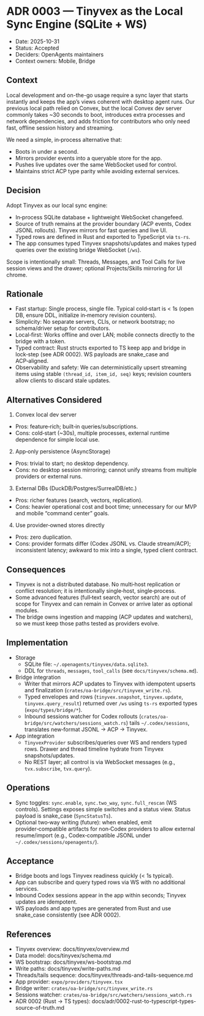 # ADR 0003 — Tinyvex as the Local Sync Engine (SQLite + WS)

- Date: 2025-10-31
- Status: Accepted
- Deciders: OpenAgents maintainers
- Context owners: Mobile, Bridge

## Context

Local development and on-the-go usage require a sync layer that starts instantly and keeps the app’s views coherent with desktop agent runs. Our previous local path relied on Convex, but the local Convex dev server commonly takes ~30 seconds to boot, introduces extra processes and network dependencies, and adds friction for contributors who only need fast, offline session history and streaming.

We need a simple, in‑process alternative that:
- Boots in under a second.
- Mirrors provider events into a queryable store for the app.
- Pushes live updates over the same WebSocket used for control.
- Maintains strict ACP type parity while avoiding external services.

## Decision

Adopt Tinyvex as our local sync engine:
- In‑process SQLite database + lightweight WebSocket changefeed.
- Source of truth remains at the provider boundary (ACP events, Codex JSONL rollouts). Tinyvex mirrors for fast queries and live UI.
- Typed rows are defined in Rust and exported to TypeScript via `ts-rs`.
- The app consumes typed Tinyvex snapshots/updates and makes typed queries over the existing bridge WebSocket (`/ws`).

Scope is intentionally small: Threads, Messages, and Tool Calls for live session views and the drawer; optional Projects/Skills mirroring for UI chrome.

## Rationale

- Fast startup: Single process, single file. Typical cold‑start is < 1s (open DB, ensure DDL, initialize in‑memory revision counters).
- Simplicity: No separate servers, CLIs, or network bootstrap; no schema/driver setup for contributors.
- Local‑first: Works offline and over LAN; mobile connects directly to the bridge with a token.
- Typed contract: Rust structs exported to TS keep app and bridge in lock‑step (see ADR 0002). WS payloads are snake_case and ACP‑aligned.
- Observability and safety: We can deterministically upsert streaming items using stable `(thread_id, item_id, seq)` keys; revision counters allow clients to discard stale updates.

## Alternatives Considered

1) Convex local dev server
- Pros: feature‑rich; built‑in queries/subscriptions.
- Cons: cold‑start (~30s), multiple processes, external runtime dependence for simple local use.

2) App‑only persistence (AsyncStorage)
- Pros: trivial to start; no desktop dependency.
- Cons: no desktop session mirroring; cannot unify streams from multiple providers or external runs.

3) External DBs (DuckDB/Postgres/SurrealDB/etc.)
- Pros: richer features (search, vectors, replication).
- Cons: heavier operational cost and boot time; unnecessary for our MVP and mobile “command center” goals.

4) Use provider‑owned stores directly
- Pros: zero duplication.
- Cons: provider formats differ (Codex JSONL vs. Claude stream/ACP); inconsistent latency; awkward to mix into a single, typed client contract.

## Consequences

- Tinyvex is not a distributed database. No multi‑host replication or conflict resolution; it is intentionally single‑host, single‑process.
- Some advanced features (full‑text search, vector search) are out of scope for Tinyvex and can remain in Convex or arrive later as optional modules.
- The bridge owns ingestion and mapping (ACP updates and watchers), so we must keep those paths tested as providers evolve.

## Implementation

- Storage
  - SQLite file: `~/.openagents/tinyvex/data.sqlite3`.
  - DDL for `threads`, `messages`, `tool_calls` (see `docs/tinyvex/schema.md`).
- Bridge integration
  - Writer that mirrors ACP updates to Tinyvex with idempotent upserts and finalization (`crates/oa-bridge/src/tinyvex_write.rs`).
  - Typed envelopes and rows (`tinyvex.snapshot`, `tinyvex.update`, `tinyvex.query_result`) returned over `/ws` using `ts-rs` exported types (`expo/types/bridge/*`).
  - Inbound sessions watcher for Codex rollouts (`crates/oa-bridge/src/watchers/sessions_watch.rs`) tails `~/.codex/sessions`, translates new‑format JSONL → ACP → Tinyvex.
- App integration
  - `TinyvexProvider` subscribes/queries over WS and renders typed rows. Drawer and thread timeline hydrate from Tinyvex snapshots/updates.
  - No REST layer; all control is via WebSocket messages (e.g., `tvx.subscribe`, `tvx.query`).

## Operations

- Sync toggles: `sync.enable`, `sync.two_way`, `sync.full_rescan` (WS controls). Settings exposes simple switches and a status view. Status payload is snake_case (`SyncStatusTs`).
- Optional two‑way writing (future): when enabled, emit provider‑compatible artifacts for non‑Codex providers to allow external resume/import (e.g., Codex‑compatible JSONL under `~/.codex/sessions/openagents/`).

## Acceptance

- Bridge boots and logs Tinyvex readiness quickly (< 1s typical).
- App can subscribe and query typed rows via WS with no additional services.
- Inbound Codex sessions appear in the app within seconds; Tinyvex updates are idempotent.
- WS payloads and app types are generated from Rust and use snake_case consistently (see ADR 0002).

## References

- Tinyvex overview: docs/tinyvex/overview.md
- Data model: docs/tinyvex/schema.md
- WS bootstrap: docs/tinyvex/ws-bootstrap.md
- Write paths: docs/tinyvex/write-paths.md
- Threads/tails sequence: docs/tinyvex/threads-and-tails-sequence.md
- App provider: `expo/providers/tinyvex.tsx`
- Bridge writer: `crates/oa-bridge/src/tinyvex_write.rs`
- Sessions watcher: `crates/oa-bridge/src/watchers/sessions_watch.rs`
- ADR 0002 (Rust → TS types): docs/adr/0002-rust-to-typescript-types-source-of-truth.md

